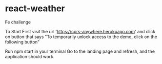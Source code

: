 # react-weather
Fe challenge

To Start
First visit the url 'https://cors-anywhere.herokuapp.com' and click on button
that says "To temporarily unlock access to the demo, click on the following button"

Run npm start in your terminal
Go to the landing page and refresh, and the application should work.
